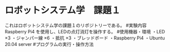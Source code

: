 # ロボットシステム学　課題１
これはロボットシステム学の課題１のリポジトリーである。
#実験内容
Raspberry Pi4 を使用し、LEDの点灯消灯を操作する。
#使用機器・環境
・LED ×3
・ジャンパー線 ×6
・抵抗 ×3
・ブレッドボード
・Raspberry Pi4
・Ubuntu 20.04 server
#プログラムの実行・操作方法
